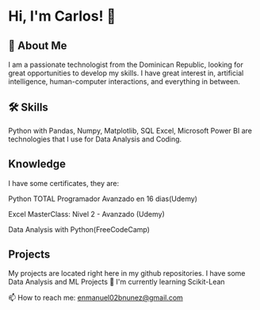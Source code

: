 # Hi, I'm Carlos! 👋



## 🚀 About Me
I am a passionate technologist from the Dominican Republic, looking for great opportunities to develop my skills. I have great interest in, artificial intelligence, human-computer interactions, and everything in between.
## 🛠 Skills
Python with Pandas, Numpy, Matplotlib, SQL
Excel, Microsoft Power BI are technologies that I use for Data Analysis and Coding.


## Knowledge
I have some certificates, they are:

Python TOTAL Programador Avanzado en 16 dias(Udemy)

Excel MasterClass: Nivel 2 - Avanzado (Udemy)

Data Analysis with Python(FreeCodeCamp)
## Projects

My projects are located right here in my github repositories. I have some Data Analysis and ML Projects
🧠 I'm currently learning Scikit-Lean


📫 How to reach me: enmanuel02bnunez@gmail.com
